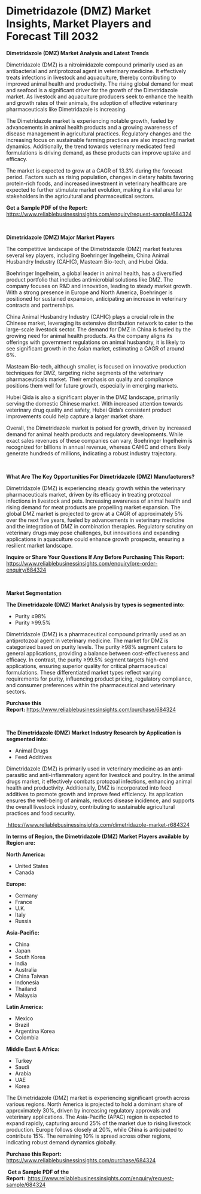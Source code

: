 <p><h1>Dimetridazole (DMZ) Market Insights, Market Players and Forecast Till 2032</h1></p><p><strong>Dimetridazole (DMZ) Market Analysis and Latest Trends</strong></p>
<p><p>Dimetridazole (DMZ) is a nitroimidazole compound primarily used as an antibacterial and antiprotozoal agent in veterinary medicine. It effectively treats infections in livestock and aquaculture, thereby contributing to improved animal health and productivity. The rising global demand for meat and seafood is a significant driver for the growth of the Dimetridazole market. As livestock and aquaculture producers seek to enhance the health and growth rates of their animals, the adoption of effective veterinary pharmaceuticals like Dimetridazole is increasing.</p><p>The Dimetridazole market is experiencing notable growth, fueled by advancements in animal health products and a growing awareness of disease management in agricultural practices. Regulatory changes and the increasing focus on sustainable farming practices are also impacting market dynamics. Additionally, the trend towards veterinary medicated feed formulations is driving demand, as these products can improve uptake and efficacy.</p><p>The market is expected to grow at a CAGR of 13.3% during the forecast period. Factors such as rising population, changes in dietary habits favoring protein-rich foods, and increased investment in veterinary healthcare are expected to further stimulate market evolution, making it a vital area for stakeholders in the agricultural and pharmaceutical sectors.</p></p>
<p><strong>Get a Sample PDF of the Report:&nbsp;</strong> <a href="https://www.reliablebusinessinsights.com/enquiry/request-sample/684324?utm_campaign=2180&utm_medium=2&utm_source=Github&utm_content=ia&utm_term=15042025&utm_id=dimetridazole-dmz">https://www.reliablebusinessinsights.com/enquiry/request-sample/684324</a></p>
<p>&nbsp;</p>
<p><strong>Dimetridazole (DMZ) Major Market Players</strong></p>
<p><p>The competitive landscape of the Dimetridazole (DMZ) market features several key players, including Boehringer Ingelheim, China Animal Husbandry Industry (CAHIC), Masteam Bio-tech, and Hubei Qida. </p><p>Boehringer Ingelheim, a global leader in animal health, has a diversified product portfolio that includes antimicrobial solutions like DMZ. The company focuses on R&D and innovation, leading to steady market growth. With a strong presence in Europe and North America, Boehringer is positioned for sustained expansion, anticipating an increase in veterinary contracts and partnerships.</p><p>China Animal Husbandry Industry (CAHIC) plays a crucial role in the Chinese market, leveraging its extensive distribution network to cater to the large-scale livestock sector. The demand for DMZ in China is fueled by the growing need for animal health products. As the company aligns its offerings with government regulations on animal husbandry, it is likely to see significant growth in the Asian market, estimating a CAGR of around 6%.</p><p>Masteam Bio-tech, although smaller, is focused on innovative production techniques for DMZ, targeting niche segments of the veterinary pharmaceuticals market. Their emphasis on quality and compliance positions them well for future growth, especially in emerging markets.</p><p>Hubei Qida is also a significant player in the DMZ landscape, primarily serving the domestic Chinese market. With increased attention towards veterinary drug quality and safety, Hubei Qida’s consistent product improvements could help capture a larger market share.</p><p>Overall, the Dimetridazole market is poised for growth, driven by increased demand for animal health products and regulatory developments. While exact sales revenues of these companies can vary, Boehringer Ingelheim is recognized for billions in annual revenue, whereas CAHIC and others likely generate hundreds of millions, indicating a robust industry trajectory.</p></p>
<p>&nbsp;</p>
<p><strong>What Are The Key Opportunities For Dimetridazole (DMZ) Manufacturers?</strong></p>
<p><p>Dimetridazole (DMZ) is experiencing steady growth within the veterinary pharmaceuticals market, driven by its efficacy in treating protozoal infections in livestock and pets. Increasing awareness of animal health and rising demand for meat products are propelling market expansion. The global DMZ market is projected to grow at a CAGR of approximately 5% over the next five years, fueled by advancements in veterinary medicine and the integration of DMZ in combination therapies. Regulatory scrutiny on veterinary drugs may pose challenges, but innovations and expanding applications in aquaculture could enhance growth prospects, ensuring a resilient market landscape.</p></p>
<p><strong>Inquire or Share Your Questions If Any Before Purchasing This Report:</strong> <a href="https://www.reliablebusinessinsights.com/enquiry/pre-order-enquiry/684324?utm_campaign=2180&utm_medium=2&utm_source=Github&utm_content=ia&utm_term=15042025&utm_id=dimetridazole-dmz">https://www.reliablebusinessinsights.com/enquiry/pre-order-enquiry/684324</a></p>
<p>&nbsp;</p>
<p><strong>Market Segmentation</strong></p>
<p><strong>The Dimetridazole (DMZ) Market Analysis by types is segmented into:</strong></p>
<p><ul><li>Purity ≥98%</li><li>Purity ≥99.5%</li></ul></p>
<p><p>Dimetridazole (DMZ) is a pharmaceutical compound primarily used as an antiprotozoal agent in veterinary medicine. The market for DMZ is categorized based on purity levels. The purity ≥98% segment caters to general applications, providing a balance between cost-effectiveness and efficacy. In contrast, the purity ≥99.5% segment targets high-end applications, ensuring superior quality for critical pharmaceutical formulations. These differentiated market types reflect varying requirements for purity, influencing product pricing, regulatory compliance, and consumer preferences within the pharmaceutical and veterinary sectors.</p></p>
<p><strong>Purchase this Report:&nbsp;</strong><a href="https://www.reliablebusinessinsights.com/purchase/684324?utm_campaign=2180&utm_medium=2&utm_source=Github&utm_content=ia&utm_term=15042025&utm_id=dimetridazole-dmz">https://www.reliablebusinessinsights.com/purchase/684324</a></p>
<p>&nbsp;</p>
<p><strong>The Dimetridazole (DMZ) Market Industry Research by Application is segmented into:</strong></p>
<p><ul><li>Animal Drugs</li><li>Feed Additives</li></ul></p>
<p><p>Dimetridazole (DMZ) is primarily used in veterinary medicine as an anti-parasitic and anti-inflammatory agent for livestock and poultry. In the animal drugs market, it effectively combats protozoal infections, enhancing animal health and productivity. Additionally, DMZ is incorporated into feed additives to promote growth and improve feed efficiency. Its application ensures the well-being of animals, reduces disease incidence, and supports the overall livestock industry, contributing to sustainable agricultural practices and food security.</p></p>
<p><a href="https://www.reliablebusinessinsights.com/dimetridazole-market-r684324?utm_campaign=2180&utm_medium=2&utm_source=Github&utm_content=ia&utm_term=15042025&utm_id=dimetridazole-dmz">&nbsp;https://www.reliablebusinessinsights.com/dimetridazole-market-r684324</a></p>
<p><strong>In terms of Region, the Dimetridazole (DMZ) Market Players available by Region are:</strong></p>
<p>
    <p> <strong> North America: </strong>
        <ul>
            <li>United States</li>
            <li>Canada</li>
        </ul>
        </p> 
    <p> <strong> Europe: </strong>
        <ul>
            <li>Germany</li>
            <li>France</li>
            <li>U.K.</li>
            <li>Italy</li>
            <li>Russia</li>
        </ul>
        </p> 
    <p> <strong> Asia-Pacific: </strong>
        <ul>
            <li>China</li>
            <li>Japan</li>
            <li>South Korea</li>
            <li>India</li>
            <li>Australia</li>
            <li>China Taiwan</li>
            <li>Indonesia</li>
            <li>Thailand</li>
            <li>Malaysia</li>
        </ul>
        </p> 
    <p> <strong> Latin America: </strong>
        <ul>
            <li>Mexico</li>
            <li>Brazil</li>
            <li>Argentina Korea</li>
            <li>Colombia</li>
        </ul>
        </p> 
    <p> <strong> Middle East & Africa: </strong>
        <ul>
            <li>Turkey</li>
            <li>Saudi</li>
            <li>Arabia</li>
            <li>UAE</li>
            <li>Korea</li>
        </ul>
    </p>
    </p>
<p><p>The Dimetridazole (DMZ) market is experiencing significant growth across various regions. North America is projected to hold a dominant share of approximately 30%, driven by increasing regulatory approvals and veterinary applications. The Asia-Pacific (APAC) region is expected to expand rapidly, capturing around 25% of the market due to rising livestock production. Europe follows closely at 20%, while China is anticipated to contribute 15%. The remaining 10% is spread across other regions, indicating robust demand dynamics globally.</p></p>
<p><strong>Purchase this Report: </strong><a href="https://www.reliablebusinessinsights.com/purchase/684324?utm_campaign=2180&utm_medium=2&utm_source=Github&utm_content=ia&utm_term=15042025&utm_id=dimetridazole-dmz">https://www.reliablebusinessinsights.com/purchase/684324</a></p>
<p>&nbsp;<strong>Get a Sample PDF of the Report:&nbsp;&nbsp;</strong><a href="https://www.reliablebusinessinsights.com/enquiry/request-sample/684324?utm_campaign=2180&utm_medium=2&utm_source=Github&utm_content=ia&utm_term=15042025&utm_id=dimetridazole-dmz">https://www.reliablebusinessinsights.com/enquiry/request-sample/684324</a></p>
<p><strong></strong></p>
<p><p></p><p></p><p></p></p>